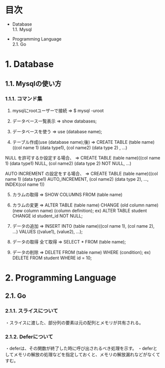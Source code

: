 # 目次


- Database  
1.1. Mysql

- Programming Language  
2.1. Go


# 1. Database
## 1.1. Mysqlの使い方
### 1.1.1. コマンド集
1. mysqlにrootユーザーで接続
=> $ mysql -uroot

2. データベース一覧表示
=> show databases;

3. データベースを使う
=> use (database name);

4. テーブル作成(use (database name);後)
=> CREATE TABLE (table name)((col name 1) (data type1), (col name2) (data type 2) , ...)

NULL を許可するか設定する場合、
=> CREATE TABLE (table name)((col name 1) (data type1) NULL, (col name2) (data type 2) NOT NULL, ...)

AUTO INCREMENT の設定をする場合、
=> CREATE TABLE (table name)((col name 1) (data type1) AUTO_INCREMENT, (col name2) (data type 2), ..., INDEX(col name 1))

5. カラムの取得
=> SHOW COLUMNS FROM (table name)

6. カラムの変更
=> ALTER TABLE (table name) CHANGE (old column name) (new column name) (column definition);
ex) ALTER TABLE student CHANGE id student_id NOT NULL;

7. データの追加
=> INSERT INTO (table name)((col name 1), (col name 2), ...) VALUES ((value1), (value2), ...);

8. データの取得
全て取得
=> SELECT * FROM (table name);

9. データの削除
=> DELETE FROM (table name) WHERE (condition);
ex) DELETE FROM student WHERE id = 10;


# 2. Programming Language
## 2.1. Go
### 2.1.1. スライスについて
・スライスに渡した、部分列の要素は元の配列とメモリが共有される。

### 2.1.2. Deferについて
・deferは、その関数が終了した時に呼び出されるべき処理を示す。
・deferとしてメモリの解放の処理などを指定しておくと、メモリの解放漏れなどがなくてすむ。

